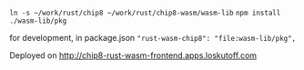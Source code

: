 `ln -s ~/work/rust/chip8 ~/work/rust/chip8-wasm/wasm-lib`
`npm install ./wasm-lib/pkg`

for development, in package.json `"rust-wasm-chip8": "file:wasm-lib/pkg",`

Deployed on http://chip8-rust-wasm-frontend.apps.loskutoff.com